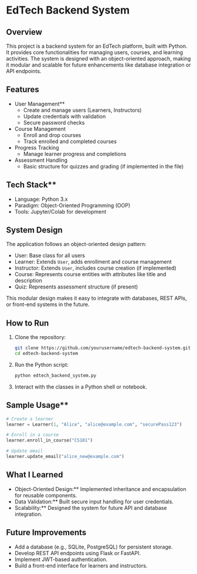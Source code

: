 
# EdTech Backend System

## Overview
This project is a backend system for an EdTech platform, built with Python. It provides core functionalities for managing users, courses, and learning activities. The system is designed with an object-oriented approach, making it modular and scalable for future enhancements like database integration or API endpoints.

## Features
* User Management**
  * Create and manage users (Learners, Instructors)
  * Update credentials with validation
  * Secure password checks
* Course Management
  * Enroll and drop courses
  * Track enrolled and completed courses
* Progress Tracking
  * Manage learner progress and completions
* Assessment Handling
  * Basic structure for quizzes and grading (if implemented in the file)

## Tech Stack**
* Language: Python 3.x
* Paradigm: Object-Oriented Programming (OOP)
* Tools: Jupyter/Colab for development

## System Design
The application follows an object-oriented design pattern:
* User: Base class for all users
* Learner: Extends `User`, adds enrollment and course management
* Instructor: Extends `User`, includes course creation (if implemented)
* Course: Represents course entities with attributes like title and description
* Quiz: Represents assessment structure (if present)

This modular design makes it easy to integrate with databases, REST APIs, or front-end systems in the future.

## How to Run

1. Clone the repository:

   ```bash
   git clone https://github.com/yourusername/edtech-backend-system.git
   cd edtech-backend-system
   ```
2. Run the Python script:

   ```bash
   python edtech_backend_system.py
   ```
3. Interact with the classes in a Python shell or notebook.

## Sample Usage**

```python
# Create a learner
learner = Learner(1, "Alice", "alice@example.com", "securePass123")

# Enroll in a course
learner.enroll_in_course("CS101")

# Update email
learner.update_email("alice_new@example.com")
```

## What I Learned

* Object-Oriented Design:** Implemented inheritance and encapsulation for reusable components.
* Data Validation:** Built secure input handling for user credentials.
* Scalability:** Designed the system for future API and database integration.

## Future Improvements
* Add a database (e.g., SQLite, PostgreSQL) for persistent storage.
* Develop REST API endpoints using Flask or FastAPI.
* Implement JWT-based authentication.
* Build a front-end interface for learners and instructors.


